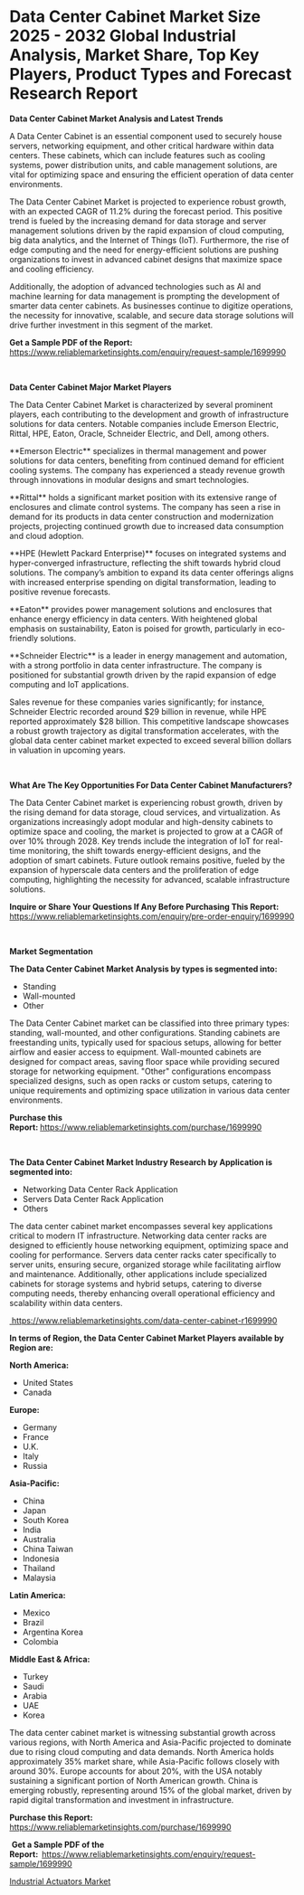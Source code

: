 <p><h1>Data Center Cabinet Market Size 2025 - 2032 Global Industrial Analysis, Market Share, Top Key Players, Product Types and Forecast Research Report</h1></p><p><strong>Data Center Cabinet Market Analysis and Latest Trends</strong></p>
<p><p>A Data Center Cabinet is an essential component used to securely house servers, networking equipment, and other critical hardware within data centers. These cabinets, which can include features such as cooling systems, power distribution units, and cable management solutions, are vital for optimizing space and ensuring the efficient operation of data center environments.</p><p>The Data Center Cabinet Market is projected to experience robust growth, with an expected CAGR of 11.2% during the forecast period. This positive trend is fueled by the increasing demand for data storage and server management solutions driven by the rapid expansion of cloud computing, big data analytics, and the Internet of Things (IoT). Furthermore, the rise of edge computing and the need for energy-efficient solutions are pushing organizations to invest in advanced cabinet designs that maximize space and cooling efficiency.</p><p>Additionally, the adoption of advanced technologies such as AI and machine learning for data management is prompting the development of smarter data center cabinets. As businesses continue to digitize operations, the necessity for innovative, scalable, and secure data storage solutions will drive further investment in this segment of the market.</p></p>
<p><strong>Get a Sample PDF of the Report:&nbsp;</strong> <a href="https://www.reliablemarketinsights.com/enquiry/request-sample/1699990?utm_campaign=2010&utm_medium=2&utm_source=Github&utm_content=ia&utm_term=09012025&utm_id=data-center-cabinet">https://www.reliablemarketinsights.com/enquiry/request-sample/1699990</a></p>
<p>&nbsp;</p>
<p><strong>Data Center Cabinet Major Market Players</strong></p>
<p><p>The Data Center Cabinet Market is characterized by several prominent players, each contributing to the development and growth of infrastructure solutions for data centers. Notable companies include Emerson Electric, Rittal, HPE, Eaton, Oracle, Schneider Electric, and Dell, among others.</p><p>**Emerson Electric** specializes in thermal management and power solutions for data centers, benefiting from continued demand for efficient cooling systems. The company has experienced a steady revenue growth through innovations in modular designs and smart technologies.</p><p>**Rittal** holds a significant market position with its extensive range of enclosures and climate control systems. The company has seen a rise in demand for its products in data center construction and modernization projects, projecting continued growth due to increased data consumption and cloud adoption.</p><p>**HPE (Hewlett Packard Enterprise)** focuses on integrated systems and hyper-converged infrastructure, reflecting the shift towards hybrid cloud solutions. The company’s ambition to expand its data center offerings aligns with increased enterprise spending on digital transformation, leading to positive revenue forecasts.</p><p>**Eaton** provides power management solutions and enclosures that enhance energy efficiency in data centers. With heightened global emphasis on sustainability, Eaton is poised for growth, particularly in eco-friendly solutions.</p><p>**Schneider Electric** is a leader in energy management and automation, with a strong portfolio in data center infrastructure. The company is positioned for substantial growth driven by the rapid expansion of edge computing and IoT applications.</p><p>Sales revenue for these companies varies significantly; for instance, Schneider Electric recorded around $29 billion in revenue, while HPE reported approximately $28 billion. This competitive landscape showcases a robust growth trajectory as digital transformation accelerates, with the global data center cabinet market expected to exceed several billion dollars in valuation in upcoming years.</p></p>
<p>&nbsp;</p>
<p><strong>What Are The Key Opportunities For Data Center Cabinet Manufacturers?</strong></p>
<p><p>The Data Center Cabinet market is experiencing robust growth, driven by the rising demand for data storage, cloud services, and virtualization. As organizations increasingly adopt modular and high-density cabinets to optimize space and cooling, the market is projected to grow at a CAGR of over 10% through 2028. Key trends include the integration of IoT for real-time monitoring, the shift towards energy-efficient designs, and the adoption of smart cabinets. Future outlook remains positive, fueled by the expansion of hyperscale data centers and the proliferation of edge computing, highlighting the necessity for advanced, scalable infrastructure solutions.</p></p>
<p><strong>Inquire or Share Your Questions If Any Before Purchasing This Report:</strong> <a href="https://www.reliablemarketinsights.com/enquiry/pre-order-enquiry/1699990?utm_campaign=2010&utm_medium=2&utm_source=Github&utm_content=ia&utm_term=09012025&utm_id=data-center-cabinet">https://www.reliablemarketinsights.com/enquiry/pre-order-enquiry/1699990</a></p>
<p>&nbsp;</p>
<p><strong>Market Segmentation</strong></p>
<p><strong>The Data Center Cabinet Market Analysis by types is segmented into:</strong></p>
<p><ul><li>Standing</li><li>Wall-mounted</li><li>Other</li></ul></p>
<p><p>The Data Center Cabinet market can be classified into three primary types: standing, wall-mounted, and other configurations. Standing cabinets are freestanding units, typically used for spacious setups, allowing for better airflow and easier access to equipment. Wall-mounted cabinets are designed for compact areas, saving floor space while providing secured storage for networking equipment. "Other" configurations encompass specialized designs, such as open racks or custom setups, catering to unique requirements and optimizing space utilization in various data center environments.</p></p>
<p><strong>Purchase this Report:&nbsp;</strong><a href="https://www.reliablemarketinsights.com/purchase/1699990?utm_campaign=2010&utm_medium=2&utm_source=Github&utm_content=ia&utm_term=09012025&utm_id=data-center-cabinet">https://www.reliablemarketinsights.com/purchase/1699990</a></p>
<p>&nbsp;</p>
<p><strong>The Data Center Cabinet Market Industry Research by Application is segmented into:</strong></p>
<p><ul><li>Networking Data Center Rack Application</li><li>Servers Data Center Rack Application</li><li>Others</li></ul></p>
<p><p>The data center cabinet market encompasses several key applications critical to modern IT infrastructure. Networking data center racks are designed to efficiently house networking equipment, optimizing space and cooling for performance. Servers data center racks cater specifically to server units, ensuring secure, organized storage while facilitating airflow and maintenance. Additionally, other applications include specialized cabinets for storage systems and hybrid setups, catering to diverse computing needs, thereby enhancing overall operational efficiency and scalability within data centers.</p></p>
<p><a href="https://www.reliablemarketinsights.com/data-center-cabinet-r1699990?utm_campaign=2010&utm_medium=2&utm_source=Github&utm_content=ia&utm_term=09012025&utm_id=data-center-cabinet">&nbsp;https://www.reliablemarketinsights.com/data-center-cabinet-r1699990</a></p>
<p><strong>In terms of Region, the Data Center Cabinet Market Players available by Region are:</strong></p>
<p>
    <p> <strong> North America: </strong>
        <ul>
            <li>United States</li>
            <li>Canada</li>
        </ul>
        </p> 
    <p> <strong> Europe: </strong>
        <ul>
            <li>Germany</li>
            <li>France</li>
            <li>U.K.</li>
            <li>Italy</li>
            <li>Russia</li>
        </ul>
        </p> 
    <p> <strong> Asia-Pacific: </strong>
        <ul>
            <li>China</li>
            <li>Japan</li>
            <li>South Korea</li>
            <li>India</li>
            <li>Australia</li>
            <li>China Taiwan</li>
            <li>Indonesia</li>
            <li>Thailand</li>
            <li>Malaysia</li>
        </ul>
        </p> 
    <p> <strong> Latin America: </strong>
        <ul>
            <li>Mexico</li>
            <li>Brazil</li>
            <li>Argentina Korea</li>
            <li>Colombia</li>
        </ul>
        </p> 
    <p> <strong> Middle East & Africa: </strong>
        <ul>
            <li>Turkey</li>
            <li>Saudi</li>
            <li>Arabia</li>
            <li>UAE</li>
            <li>Korea</li>
        </ul>
    </p>
    </p>
<p><p>The data center cabinet market is witnessing substantial growth across various regions, with North America and Asia-Pacific projected to dominate due to rising cloud computing and data demands. North America holds approximately 35% market share, while Asia-Pacific follows closely with around 30%. Europe accounts for about 20%, with the USA notably sustaining a significant portion of North American growth. China is emerging robustly, representing around 15% of the global market, driven by rapid digital transformation and investment in infrastructure.</p></p>
<p><strong>Purchase this Report: </strong><a href="https://www.reliablemarketinsights.com/purchase/1699990?utm_campaign=2010&utm_medium=2&utm_source=Github&utm_content=ia&utm_term=09012025&utm_id=data-center-cabinet">https://www.reliablemarketinsights.com/purchase/1699990</a></p>
<p>&nbsp;<strong>Get a Sample PDF of the Report:&nbsp;&nbsp;</strong><a href="https://www.reliablemarketinsights.com/enquiry/request-sample/1699990?utm_campaign=2010&utm_medium=2&utm_source=Github&utm_content=ia&utm_term=09012025&utm_id=data-center-cabinet">https://www.reliablemarketinsights.com/enquiry/request-sample/1699990</a></p>
<p><strong></strong></p>
<p><p><a href="https://github.com/mahnoor2003/Market-Research-Report-List-6/blob/main/industrial-actuators-market.md?utm_campaign=2010&utm_medium=2&utm_source=Github&utm_content=ia&utm_term=09012025&utm_id=data-center-cabinet">Industrial Actuators Market</a></p></p>
